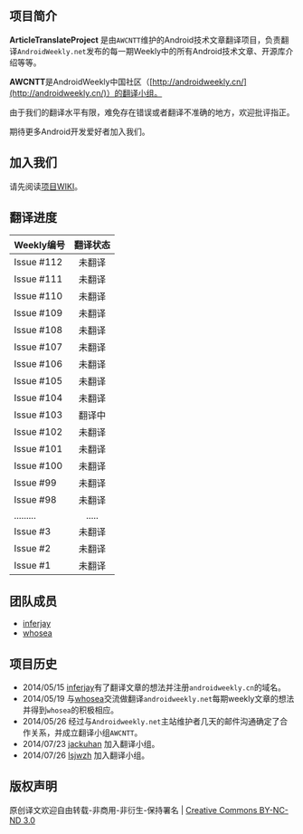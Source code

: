 项目简介
-------------------------------

**ArticleTranslateProject** 是由`AWCNTT`维护的Android技术文章翻译项目，负责翻译`AndroidWeekly.net`发布的每一期Weekly中的所有Android技术文章、开源库介绍等等。

**AWCNTT**是AndroidWeekly中国社区（[http://androidweekly.cn/](http://androidweekly.cn/)）的翻译小组。

由于我们的翻译水平有限，难免存在错误或者翻译不准确的地方，欢迎批评指正。

期待更多Android开发爱好者加入我们。

加入我们
-------------------------------

请先阅读[项目WIKI](https://github.com/AWCNTT/ArticleTranslateProject/wiki/)。

翻译进度
-------------------------------
| Weekly编号  | 翻译状态 |
| ---------- |:---------:|
| Issue #112 | 未翻译 |
| Issue #111 | 未翻译 |
| Issue #110 | 未翻译 |
| Issue #109 | 未翻译 |
| Issue #108 | 未翻译 |
| Issue #107 | 未翻译 |
| Issue #106 | 未翻译 |
| Issue #105 | 未翻译 |
| Issue #104 | 未翻译 |
| Issue #103 | 翻译中 |
| Issue #102 | 未翻译 |
| Issue #101 | 未翻译 |
| Issue #100 | 未翻译 |
| Issue #99  | 未翻译 |
| Issue #98  | 未翻译 |
| .........  | ..... |
| Issue #3   | 未翻译 |
| Issue #2   | 未翻译 |
| Issue #1   | 未翻译 |
 

团队成员
-------------------------------
* [inferjay](https://github.com/inferjay)
* [whosea](https://github.com/whosea)

项目历史
-------------------------------

* 2014/05/15 [inferjay](https://github.com/inferjay)有了翻译文章的想法并注册`androidweekly.cn`的域名。
* 2014/05/19 与[whosea](https://github.com/whosea)交流做翻译`androidweekly.net`每期weekly文章的想法并得到`whosea`的积极相应。
* 2014/05/26 经过与`Androidweekly.net`主站维护者几天的邮件沟通确定了合作关系，并成立翻译小组`AWCNTT`。
* 2014/07/23 [jackuhan](https://github.com/jackuhan) 加入翻译小组。
* 2014/07/26 [lsjwzh](https://github.com/lsjwzh) 加入翻译小组。

版权声明
-------------------------------

原创译文欢迎自由转载-非商用-非衍生-保持署名 | [Creative Commons BY-NC-ND 3.0](http://creativecommons.org/licenses/by-nc-nd/3.0/deed.zh)
